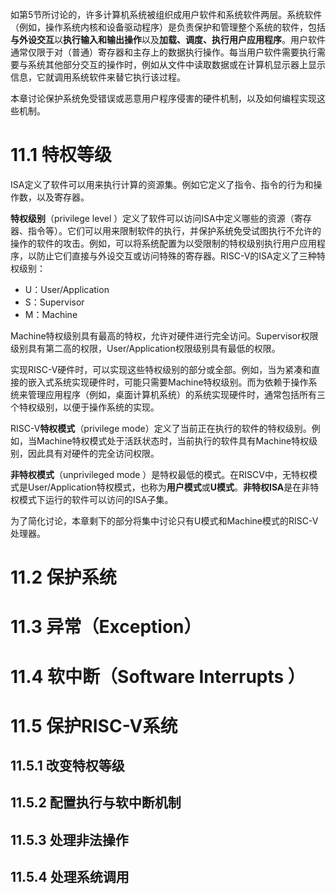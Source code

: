 如第5节所讨论的，许多计算机系统被组织成用户软件和系统软件两层。系统软件（例如，操作系统内核和设备驱动程序）是负责保护和管理整个系统的软件，包括**与外设交互**以**执行输入和输出操作**以及**加载、调度、执行用户应用程序**。用户软件通常仅限于对（普通）寄存器和主存上的数据执行操作。每当用户软件需要执行需要与系统其他部分交互的操作时，例如从文件中读取数据或在计算机显示器上显示信息，它就调用系统软件来替它执行该过程。

本章讨论保护系统免受错误或恶意用户程序侵害的硬件机制，以及如何编程实现这些机制。

# 11.1 特权等级

ISA定义了软件可以用来执行计算的资源集。例如它定义了指令、指令的行为和操作数，以及寄存器。

**特权级别**（privilege level ）定义了软件可以访问ISA中定义哪些的资源（寄存器、指令等）。它们可以用来限制软件的执行，并保护系统免受试图执行不允许的操作的软件的攻击。例如，可以将系统配置为以受限制的特权级别执行用户应用程序，以防止它们直接与外设交互或访问特殊的寄存器。RISC-V的ISA定义了三种特权级别：

* U：User/Application  
* S：Supervisor  
* M：Machine

Machine特权级别具有最高的特权，允许对硬件进行完全访问。Supervisor权限级别具有第二高的权限，User/Application权限级别具有最低的权限。

实现RISC-V硬件时，可以实现这些特权级别的部分或全部。例如，当为紧凑和直接的嵌入式系统实现硬件时，可能只需要Machine特权级别。而为依赖于操作系统来管理应用程序（例如，桌面计算机系统）的系统实现硬件时，通常包括所有三个特权级别，以便于操作系统的实现。

RISC-V**特权模式**（privilege mode）定义了当前正在执行的软件的特权级别。例如，当Machine特权模式处于活跃状态时，当前执行的软件具有Machine特权级别，因此具有对硬件的完全访问权限。

**非特权模式**（unprivileged mode ）是特权最低的模式。在RISCV中，无特权模式是User/Application特权模式，也称为**用户模式**或**U模式**。**非特权ISA**是在非特权模式下运行的软件可以访问的ISA子集。

为了简化讨论，本章剩下的部分将集中讨论只有U模式和Machine模式的RISC-V处理器。



# 11.2  保护系统

# 11.3 异常（Exception）

# 11.4 软中断（Software Interrupts  ）

# 11.5 保护RISC-V系统

## 11.5.1 改变特权等级

## 11.5.2 配置执行与软中断机制

## 11.5.3 处理非法操作

## 11.5.4 处理系统调用